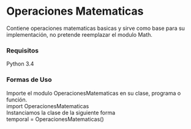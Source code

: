 <h1>Operaciones Matematicas</h1>
Contiene operaciones matematicas basicas y sirve como base para su implementación, no pretende reemplazar el modulo Math.
<h3>Requisitos</h3>
Python 3.4</br>
<h3>Formas de Uso</h3>
Importe el modulo OperacionesMatematicas en su clase, programa o función.</br>
import OperacionesMatematicas</br>
Instanciamos la clase de la siguiente forma</br>
temporal = OperacionesMatematicas()
